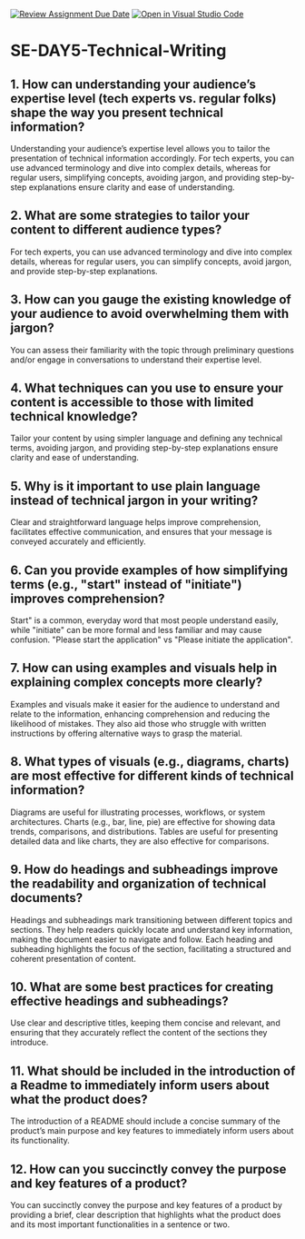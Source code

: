 [![Review Assignment Due Date](https://classroom.github.com/assets/deadline-readme-button-22041afd0340ce965d47ae6ef1cefeee28c7c493a6346c4f15d667ab976d596c.svg)](https://classroom.github.com/a/zsAR-pyY)
[![Open in Visual Studio Code](https://classroom.github.com/assets/open-in-vscode-2e0aaae1b6195c2367325f4f02e2d04e9abb55f0b24a779b69b11b9e10269abc.svg)](https://classroom.github.com/online_ide?assignment_repo_id=15939159&assignment_repo_type=AssignmentRepo)
# SE-DAY5-Technical-Writing
## 1. How can understanding your audience’s expertise level (tech experts vs. regular folks) shape the way you present technical information?
Understanding your audience’s expertise level allows you to tailor the presentation of technical information accordingly. For tech experts, you can use advanced terminology and dive into complex details, whereas for regular users, simplifying concepts, avoiding jargon, and providing step-by-step explanations ensure clarity and ease of understanding. 

## 2. What are some strategies to tailor your content to different audience types?
For tech experts, you can use advanced terminology and dive into complex details, whereas for regular users, you can simplify concepts, avoid jargon, and provide step-by-step explanations.

## 3. How can you gauge the existing knowledge of your audience to avoid overwhelming them with jargon?
You can assess their familiarity with the topic through preliminary questions and/or engage in conversations to understand their expertise level.  

## 4. What techniques can you use to ensure your content is accessible to those with limited technical knowledge?
Tailor your content by using simpler language and defining any technical terms, avoiding jargon, and providing step-by-step explanations ensure clarity and ease of understanding. 

## 5. Why is it important to use plain language instead of technical jargon in your writing?
Clear and straightforward language helps improve comprehension, facilitates effective communication, and ensures that your message is conveyed accurately and efficiently.

## 6. Can you provide examples of how simplifying terms (e.g., "start" instead of "initiate") improves comprehension?
Start" is a common, everyday word that most people understand easily, while "initiate" can be more formal and less familiar and may cause confusion. "Please start the application" vs "Please initiate the application".

## 7. How can using examples and visuals help in explaining complex concepts more clearly?
Examples and visuals make it easier for the audience to understand and relate to the information, enhancing comprehension and reducing the likelihood of mistakes. They also aid those who struggle with written instructions by offering alternative ways to grasp the material.

## 8. What types of visuals (e.g., diagrams, charts) are most effective for different kinds of technical information?
Diagrams are useful for illustrating processes, workflows, or system architectures. Charts (e.g., bar, line, pie) are effective for showing data trends, comparisons, and distributions. Tables are useful for presenting detailed data and like charts, they are also effective for comparisons.

## 9. How do headings and subheadings improve the readability and organization of technical documents?
Headings and subheadings mark transitioning between different topics and sections. They help readers quickly locate and understand key information, making the document easier to navigate and follow. Each heading and subheading highlights the focus of the section, facilitating a structured and coherent presentation of content.

## 10. What are some best practices for creating effective headings and subheadings?
Use clear and descriptive titles, keeping them concise and relevant, and ensuring that they accurately reflect the content of the sections they introduce.

## 11. What should be included in the introduction of a Readme to immediately inform users about what the product does?
The introduction of a README should include a concise summary of the product’s main purpose and key features to immediately inform users about its functionality.

## 12. How can you succinctly convey the purpose and key features of a product?
You can succinctly convey the purpose and key features of a product by providing a brief, clear description that highlights what the product does and its most important functionalities in a sentence or two.
